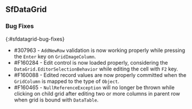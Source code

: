 ## SfDataGrid

### Bug Fixes
{:#sfdatagrid-bug-fixes}

* \#307963 - `AddNewRow` validation is now working properly while pressing the `Enter` key on `GridImageColumn`.
* \#F160284 - Edit control is now loaded properly, considering the `DataGrid.EditorSelectionBehavior` while editing the cell with `F2` key.
* \#F160088 - Edited record values are now properly committed when the `GridColumn` is mapped to the type of `Object`.
* \#F160465 - `NullReferenceException` will no longer be thrown while clicking on child grid after editing two or more columns in parent row when grid is bound with `DataTable`.